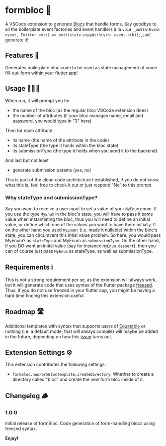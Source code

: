 # formbloc 📝

A VSCode extension to generate [Blocs](https://pub.dev/packages/bloc) that handle forms. Say goodbye to all the boilerplate event factories and event handlers à la ```void _onSth(Event event, Emitter emit) => emit(state.copyWith(sth: event.sth));```, just generate it!

## Features 🚀

Generates boilerplate bloc code to be used as state management of some fill-out-form within your flutter app!

## Usage 👨🏻‍💻

When run, it will prompt you for

- the name of the bloc (as the regular bloc VSCode extension does)
- the number of attributes (if your bloc manages name, email and password, you would type in "3" here)

Then for each attribute:
- its name (the name of the attribute in the code)
- its stateType (the type it holds within the bloc state)
- its submissionType (the type it holds when you send it to the backend)

And last but not least
- generate submission params (yes, no)

This is part of the clean code architecture I established, if you do not know what this is, feel free to check it out or just respond "No" to this prompt.

### Why stateType and submissionType?

Say you want to receive a user input to set a value of your ```MyEnum``` enum. If you use the type ```MyEnum``` in the bloc's state, you will have to pass it some value when instantiating the bloc, thus you will need to define an initial value, or define which one of the values you want to have there initially. If on the other hand you used ```MyEnum?``` (i.e. made it nullable) within the bloc's state, you can circumvent this intial value problem. So here, you would pass MyEnum? as ```stateType``` and MyEnum as ```submissionType```. On the other hand, if you DO want an initial value (say for instance ```MyEnum.dessert```), then you can of course just pass ```MyEnum``` as stateType, as well as submissionType.

## Requirements ℹ️

This is not a strong requirement per se, as the extension will always work, but it will generate code that uses syntax of the flutter package [freezed](https://pub.dev/packages/freezed). Thus, if you do not use freezed in your flutter app, you might be having a hard time finding this extension useful.

## Roadmap 🛣

Additional templates with syntax that supports users of [Equatable](https://pub.dev/packages?q=equatable) or nothing (i.e. a default mode, that will always compile) will maybe be added in the future, depending on how this [issue](https://github.com/felangel/bloc/issues/3466) turns out.

## Extension Settings ⚙️

This extension contributes the following settings:

- `formbloc.newFormBlocTemplate.createDirectory`: Whether to create a directory called "bloc" and create the new form bloc inside of it.

## Changelog 🪵

### 1.0.0

Initial release of formBloc. Code generation of form-handling blocs using freezed syntax.

**Enjoy!**
